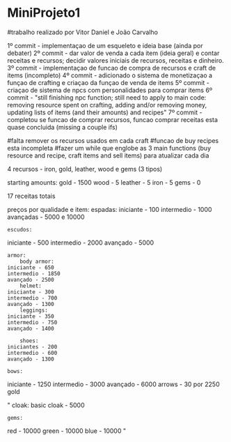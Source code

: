 # MiniProjeto1
#trabalho realizado por Vitor Daniel e João Carvalho

1º commit - implementaçao de um esqueleto e ideia base (ainda por debater)
2º commit - dar valor de venda a cada item (ideia geral) e contar receitas e recursos; decidir valores iniciais de recursos, receitas e dinheiro.
3º commit - implementaçao de funcao de compra de recursos e craft de items (incompleto)
4º commit - adicionado o sistema de monetizaçao a funçao de crafting e criaçao da funçao de venda de items
5º commit - criaçao de sistema de npcs com personalidades para comprar items
6º commit - "still finishing npc function; still need to apply to main code: removing resource spent on crafting, 
            adding and/or removing money, updating lists of items (and their amounts) and recipes"
7º commit - completou se funcao de comprar recursos, funcao comprar receitas esta quase concluida (missing a couple ifs)

#falta remover os recursos usados em cada craft
#funcao de buy recipes esta incompleta
#fazer um while que englobe as 3 main functions (buy resource and recipe, craft items and sell items) para atualizar cada dia

4 recursos - iron, gold, leather, wood e gems (3 tipos)

starting amounts:
    gold - 1500
    wood - 5
    leather - 5
    iron - 5
    gems - 0


17 receitas totais

preços por qualidade e item:
    espadas:
iniciante - 100
intermedio - 1000
avançadas - 5000 e 10000

    escudos:
iniciante - 500
intermedio - 2000
avançado - 5000

    armor:
        body armor:
    iniciante - 650
    intermedio - 1850
    avançado - 2500
        helmet:
    iniciante - 300
    intermedio - 700
    avançado - 1300
        leggings:
    iniciante - 350
    intermedio - 750
    avançado - 1400

        shoes:
    iniciantes - 200
    intermedio - 600
    avançado - 1300

    bows:
iniciante - 1250
intermedio - 3000
avançado - 6000
arrows - 30 por 2250 gold

"
    cloak:
basic cloak - 5000

    gems:
red - 10000
green - 10000
blue - 10000
"